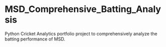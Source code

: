 # MSD_Comprehensive_Batting_Analysis
Python Cricket Analytics portfolio project to comprehensively analyze the batting performance of MSD.
